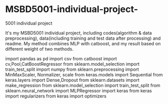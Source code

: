 # MSBD5001-individual-project-
5001 individual project 

It's my MSBD5001 individual project, including codes(algorithm & data preprocessing), data(including training and test data after processing) and readme. My method combines MLP with catboost, and my result based on different weight of two methods. 


import pandas as pd
import csv
from catboost import cv,Pool,CatBoostRegressor
from sklearn.model_selection import train_test_split
import numpy
from sklearn.preprocessing import MinMaxScaler, Normalizer, scale
from keras.models import Sequential
from keras.layers import Dense,Dropout
from sklearn.datasets import make_regression
from sklearn.model_selection import train_test_split
from sklearn.neural_network import MLPRegressor
import keras
from keras import regularizers
from keras import optimizers
